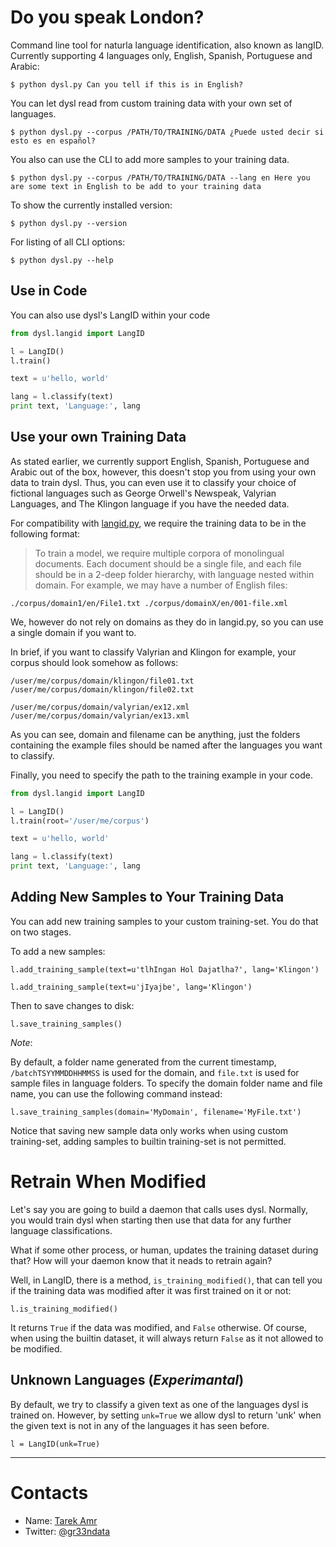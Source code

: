 # Do you speak London?

Command line tool for naturla language identification, also known as langID. Currently supporting 4 languages only, English, Spanish, Portuguese and Arabic:

`$ python dysl.py Can you tell if this is in English?`

You can let dysl read from custom training data with your own set of languages. 

`$ python dysl.py --corpus /PATH/TO/TRAINING/DATA ¿Puede usted decir si esto es en español?`

You also can use the CLI to add more samples to your training data. 

`$ python dysl.py --corpus /PATH/TO/TRAINING/DATA --lang en Here you are some text in English to be add to your training data`

To show the currently installed version:

`$ python dysl.py --version`

For listing of all CLI options:

`$ python dysl.py --help`

## Use in Code

You can also use dysl's LangID within your code

```python
from dysl.langid import LangID

l = LangID()
l.train()

text = u'hello, world'

lang = l.classify(text)
print text, 'Language:', lang
```
## Use your own Training Data

As stated earlier, we currently support English, Spanish, Portuguese and Arabic out of the box, however, this doesn't stop you from using your own data to train dysl. Thus, you can even use it to classify your choice of fictional languages such as George Orwell's Newspeak, Valyrian Languages, and The Klingon language if you have the needed data.

For compatibility with [langid.py](https://github.com/saffsd/langid.py), we require the training data to be in the following format:

> To train a model, we require multiple corpora of monolingual documents. Each document should be a single file, and each file should be in a 2-deep folder hierarchy, with language nested within domain. For example, we may have a number of English files:

`./corpus/domain1/en/File1.txt ./corpus/domainX/en/001-file.xml`

We, however do not rely on domains as they do in langid.py, so you can use a single domain if you want to.

In brief, if you want to classify Valyrian and Klingon for example, your corpus should look somehow as follows:

`/user/me/corpus/domain/klingon/file01.txt`
`/user/me/corpus/domain/klingon/file02.txt` 

`/user/me/corpus/domain/valyrian/ex12.xml`
`/user/me/corpus/domain/valyrian/ex13.xml`

As you can see, domain and filename can be anything, just the folders containing the example files should be named after the languages you want to classify. 

Finally, you need to specify the path to the training example in your code.

```python
from dysl.langid import LangID

l = LangID()
l.train(root='/user/me/corpus')

text = u'hello, world'

lang = l.classify(text)
print text, 'Language:', lang
```
## Adding New Samples to Your Training Data

You can add new training samples to your custom training-set. 
You do that on two stages.

To add a new samples:

`l.add_training_sample(text=u'tlhIngan Hol Dajatlha?', lang='Klingon')`

`l.add_training_sample(text=u'jIyajbe', lang='Klingon')`

Then to save changes to disk:

`l.save_training_samples()`

_Note_: 

By default, a folder name generated from the current timestamp, `/batchTSYYMMDDHHMMSS` is used for the domain, and `file.txt` is used for sample files in language folders. To specify the domain folder name and file name, you can use the following command instead:

`l.save_training_samples(domain='MyDomain', filename='MyFile.txt')`

Notice that saving new sample data only works when using custom training-set, 
adding samples to builtin training-set is not permitted.

# Retrain When Modified

Let's say you are going to build a daemon that calls uses dysl. Normally, you would train dysl when starting then use that data for any further language classifications. 

What if some other process, or human, updates the training dataset during that? How will your daemon know that it neads to retrain again?

Well, in LangID, there is a method, `is_training_modified()`, that can tell you if the training data was modified after it was first trained on it or not:

`l.is_training_modified()`

It returns `True` if the data was modified, and `False` otherwise. Of course, when using the builtin dataset, it will always return `False` as it not allowed to be modified.

## Unknown Languages (_Experimantal_)

By default, we try to classify a given text as one of the languages dysl is trained on. However, by setting `unk=True` we allow dysl to return 'unk' when the given text is not in any of the languages it has seen before. 

`l = LangID(unk=True)` 

***

# Contacts
 
+ Name: [Tarek Amr](http://tarekamr.appspot.com/)
+ Twitter: [@gr33ndata](https://twitter.com/gr33ndata)
 
